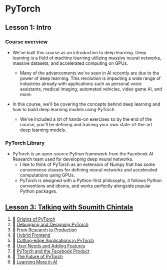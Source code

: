 # PyTorch

## Lesson 1: Intro

### Course overview

- We've built this course as an introduction to deep learning. Deep learning is a field of machine learning utilizing massive neural networks, massive datasets, and accelerated computing on GPUs.

  - Many of the advancements we've seen in AI recently are due to the power of deep learning. This revolution is impacting a wide range of industries already with applications such as personal voice assistants, medical imaging, automated vehicles, video game AI, and more.

- In this course, we'll be covering the concepts behind deep learning and how to build deep learning models using PyTorch.
  - We've included a lot of hands-on exercises so by the end of the course, you'll be defining and training your own state-of-the-art deep learning models.

### PyTorch Library

- PyTorch is an open-source Python framework from the Facebook AI Research team used for developing deep neural networks.
  - I like to think of PyTorch as an extension of Numpy that has some convenience classes for defining neural networks and accelerated computations using GPUs.
  - PyTorch is designed with a Python-first philosophy, it follows Python conventions and idioms, and works perfectly alongside popular Python packages.

## [Lesson 3: Talking with Soumith Chintala]()

1. 🎥 [Origins of PyTorch](https://www.youtube.com/watch?v=0eLXNFv6aT8)
2. 🎥 [Debugging and Designing PyTorch](https://www.youtube.com/watch?v=Nn8140ECzPU)
3. 🎥 [From Research to Production](https://www.youtube.com/watch?v=eCysOAw8azs)
4. 🎥 [Hybrid Frontend](https://www.youtube.com/watch?v=J4z-P8yUZu4)
5. 🎥 [Cutting-edge Applications in PyTorch](https://www.youtube.com/watch?v=s8p6vqOubqw)
6. 🎥 [User Needs and Adding Features](https://www.youtube.com/watch?v=7HH65_c7Acw)
7. 🎥 [PyTorch and the Facebook Product](https://www.youtube.com/watch?v=TjVveb0iVrA)
8. 🎥 [The Future of PyTorch](https://www.youtube.com/watch?v=vfCg3FoOjE4)
9. 🎥 [Learning More in AI](https://www.youtube.com/watch?v=NMItGw0GFGM)
